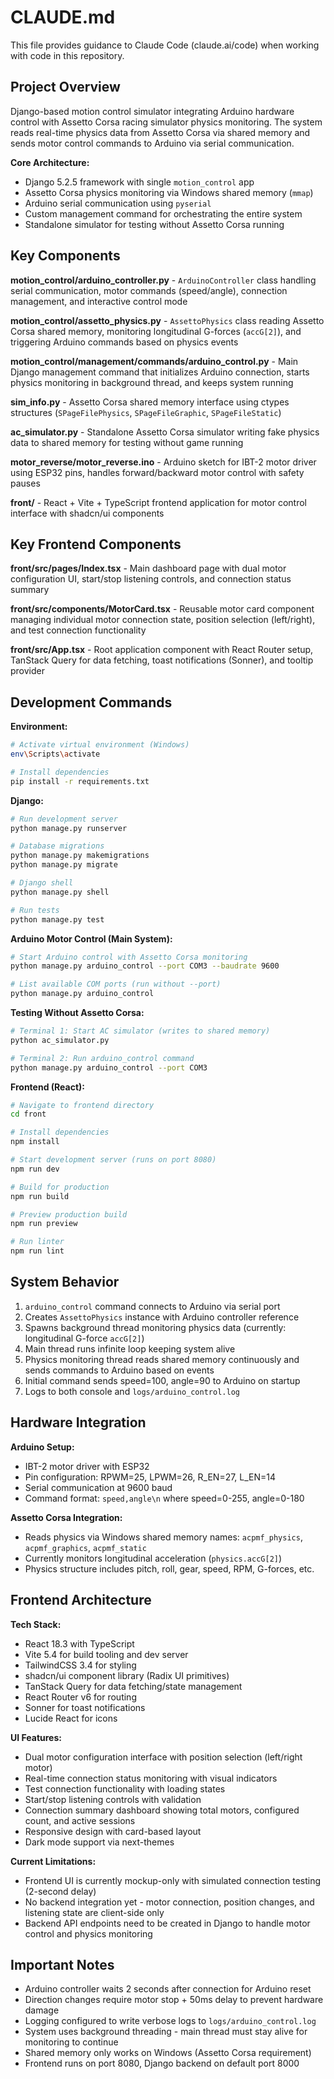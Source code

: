 # CLAUDE.md

This file provides guidance to Claude Code (claude.ai/code) when working with code in this repository.

## Project Overview

Django-based motion control simulator integrating Arduino hardware control with Assetto Corsa racing simulator physics monitoring. The system reads real-time physics data from Assetto Corsa via shared memory and sends motor control commands to Arduino via serial communication.

**Core Architecture:**
- Django 5.2.5 framework with single `motion_control` app
- Assetto Corsa physics monitoring via Windows shared memory (`mmap`)
- Arduino serial communication using `pyserial`
- Custom management command for orchestrating the entire system
- Standalone simulator for testing without Assetto Corsa running

## Key Components

**motion_control/arduino_controller.py** - `ArduinoController` class handling serial communication, motor commands (speed/angle), connection management, and interactive control mode

**motion_control/assetto_physics.py** - `AssettoPhysics` class reading Assetto Corsa shared memory, monitoring longitudinal G-forces (`accG[2]`), and triggering Arduino commands based on physics events

**motion_control/management/commands/arduino_control.py** - Main Django management command that initializes Arduino connection, starts physics monitoring in background thread, and keeps system running

**sim_info.py** - Assetto Corsa shared memory interface using ctypes structures (`SPageFilePhysics`, `SPageFileGraphic`, `SPageFileStatic`)

**ac_simulator.py** - Standalone Assetto Corsa simulator writing fake physics data to shared memory for testing without game running

**motor_reverse/motor_reverse.ino** - Arduino sketch for IBT-2 motor driver using ESP32 pins, handles forward/backward motor control with safety pauses

**front/** - React + Vite + TypeScript frontend application for motor control interface with shadcn/ui components

## Key Frontend Components

**front/src/pages/Index.tsx** - Main dashboard page with dual motor configuration UI, start/stop listening controls, and connection status summary

**front/src/components/MotorCard.tsx** - Reusable motor card component managing individual motor connection state, position selection (left/right), and test connection functionality

**front/src/App.tsx** - Root application component with React Router setup, TanStack Query for data fetching, toast notifications (Sonner), and tooltip provider

## Development Commands

**Environment:**
```bash
# Activate virtual environment (Windows)
env\Scripts\activate

# Install dependencies
pip install -r requirements.txt
```

**Django:**
```bash
# Run development server
python manage.py runserver

# Database migrations
python manage.py makemigrations
python manage.py migrate

# Django shell
python manage.py shell

# Run tests
python manage.py test
```

**Arduino Motor Control (Main System):**
```bash
# Start Arduino control with Assetto Corsa monitoring
python manage.py arduino_control --port COM3 --baudrate 9600

# List available COM ports (run without --port)
python manage.py arduino_control
```

**Testing Without Assetto Corsa:**
```bash
# Terminal 1: Start AC simulator (writes to shared memory)
python ac_simulator.py

# Terminal 2: Run arduino_control command
python manage.py arduino_control --port COM3
```

**Frontend (React):**
```bash
# Navigate to frontend directory
cd front

# Install dependencies
npm install

# Start development server (runs on port 8080)
npm run dev

# Build for production
npm run build

# Preview production build
npm run preview

# Run linter
npm run lint
```

## System Behavior

1. `arduino_control` command connects to Arduino via serial port
2. Creates `AssettoPhysics` instance with Arduino controller reference
3. Spawns background thread monitoring physics data (currently: longitudinal G-force `accG[2]`)
4. Main thread runs infinite loop keeping system alive
5. Physics monitoring thread reads shared memory continuously and sends commands to Arduino based on events
6. Initial command sends speed=100, angle=90 to Arduino on startup
7. Logs to both console and `logs/arduino_control.log`

## Hardware Integration

**Arduino Setup:**
- IBT-2 motor driver with ESP32
- Pin configuration: RPWM=25, LPWM=26, R_EN=27, L_EN=14
- Serial communication at 9600 baud
- Command format: `speed,angle\n` where speed=0-255, angle=0-180

**Assetto Corsa Integration:**
- Reads physics via Windows shared memory names: `acpmf_physics`, `acpmf_graphics`, `acpmf_static`
- Currently monitors longitudinal acceleration (`physics.accG[2]`)
- Physics structure includes pitch, roll, gear, speed, RPM, G-forces, etc.

## Frontend Architecture

**Tech Stack:**
- React 18.3 with TypeScript
- Vite 5.4 for build tooling and dev server
- TailwindCSS 3.4 for styling
- shadcn/ui component library (Radix UI primitives)
- TanStack Query for data fetching/state management
- React Router v6 for routing
- Sonner for toast notifications
- Lucide React for icons

**UI Features:**
- Dual motor configuration interface with position selection (left/right motor)
- Real-time connection status monitoring with visual indicators
- Test connection functionality with loading states
- Start/stop listening controls with validation
- Connection summary dashboard showing total motors, configured count, and active sessions
- Responsive design with card-based layout
- Dark mode support via next-themes

**Current Limitations:**
- Frontend UI is currently mockup-only with simulated connection testing (2-second delay)
- No backend integration yet - motor connection, position changes, and listening state are client-side only
- Backend API endpoints need to be created in Django to handle motor control and physics monitoring

## Important Notes

- Arduino controller waits 2 seconds after connection for Arduino reset
- Direction changes require motor stop + 50ms delay to prevent hardware damage
- Logging configured to write verbose logs to `logs/arduino_control.log`
- System uses background threading - main thread must stay alive for monitoring to continue
- Shared memory only works on Windows (Assetto Corsa requirement)
- Frontend runs on port 8080, Django backend on default port 8000